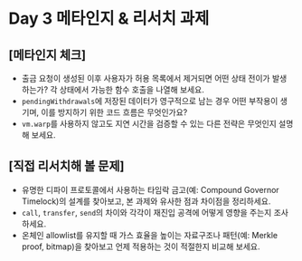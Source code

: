 # Day 3 메타인지 & 리서치 과제

## [메타인지 체크]
- 출금 요청이 생성된 이후 사용자가 허용 목록에서 제거되면 어떤 상태 전이가 발생하는가? 각 상태에서 가능한 함수 호출을 나열해 보세요.
- `pendingWithdrawals`에 저장된 데이터가 영구적으로 남는 경우 어떤 부작용이 생기며, 이를 방지하기 위한 코드 흐름은 무엇인가요?
- `vm.warp`를 사용하지 않고도 지연 시간을 검증할 수 있는 다른 전략은 무엇인지 설명해 보세요.

## [직접 리서치해 볼 문제]
- 유명한 디파이 프로토콜에서 사용하는 타임락 금고(예: Compound Governor Timelock)의 설계를 찾아보고, 본 과제와 유사한 점과 차이점을 정리하세요.
- `call`, `transfer`, `send`의 차이와 각각이 재진입 공격에 어떻게 영향을 주는지 조사하세요.
- 온체인 allowlist를 유지할 때 가스 효율을 높이는 자료구조나 패턴(예: Merkle proof, bitmap)을 찾아보고 언제 적용하는 것이 적절한지 비교해 보세요.

